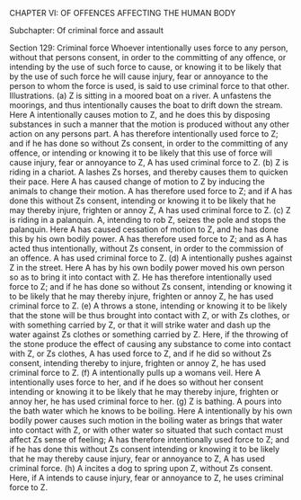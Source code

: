 CHAPTER VI: OF OFFENCES AFFECTING THE HUMAN BODY

Subchapter: Of criminal force and assault

Section 129: Criminal force
Whoever intentionally uses force to any person, without that persons consent, in order to the committing of any offence, or intending by the use of such force to cause, or knowing it to be likely that by the use of such force he will cause injury, fear or annoyance to the person to whom the force is used, is said to use criminal force to that other.
Illustrations.
(a) Z is sitting in a moored boat on a river. A unfastens the moorings, and thus intentionally causes the boat to drift down the stream. Here A intentionally causes motion to Z, and he does this by disposing substances in such a manner that the motion is produced without any other action on any persons part. A has therefore intentionally used force to Z; and if he has done so without Zs consent, in order to the committing of any offence, or intending or knowing it to be likely that this use of force will cause injury, fear or annoyance to Z, A has used criminal force to Z. (b) Z is riding in a chariot. A lashes Zs horses, and thereby causes them to quicken their pace. Here A has caused change of motion to Z by inducing the animals to change their motion. A has therefore used force to Z; and if A has done this without Zs consent, intending or knowing it to be likely that he may thereby injure, frighten or annoy Z, A has used criminal force to Z. (c) Z is riding in a palanquin. A, intending to rob Z, seizes the pole and stops the palanquin. Here A has caused cessation of motion to Z, and he has done this by his own bodily power. A has therefore used force to Z; and as A has acted thus intentionally, without Zs consent, in order to the commission of an offence. A has used criminal force to Z. (d) A intentionally pushes against Z in the street. Here A has by his own bodily power moved his own person so as to bring it into contact with Z. He has therefore intentionally used force to Z; and if he has done so without Zs consent, intending or knowing it to be likely that he may thereby injure, frighten or annoy Z, he has used criminal force to Z. (e) A throws a stone, intending or knowing it to be likely that the stone will be thus brought into contact with Z, or with Zs clothes, or with something carried by Z, or that it will strike water and dash up the water against Zs clothes or something carried by Z. Here, if the throwing of the stone produce the effect of causing any substance to come into contact with Z, or Zs clothes, A has used force to Z, and if he did so without Zs consent, intending thereby to injure, frighten or annoy Z, he has used criminal force to Z. (f) A intentionally pulls up a womans veil. Here A intentionally uses force to her, and if he does so without her consent intending or knowing it to be likely that he may thereby injure, frighten or annoy her, he has used criminal force to her. (g) Z is bathing. A pours into the bath water which he knows to be boiling. Here A intentionally by his own bodily power causes such motion in the boiling water as brings that water into contact with Z, or with other water so situated that such contact must affect Zs sense of feeling; A has therefore intentionally used force to Z; and if he has done this without Zs consent intending or knowing it to be likely that he may thereby cause injury, fear or annoyance to Z, A has used criminal force. (h) A incites a dog to spring upon Z, without Zs consent. Here, if A intends to cause injury, fear or annoyance to Z, he uses criminal force to Z.

